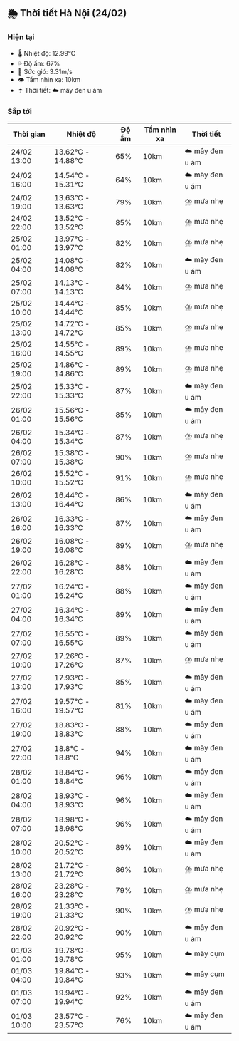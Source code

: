 ## 🌦️ Thời tiết Hà Nội (24/02)

### Hiện tại

- 🌡️ Nhiệt độ: 12.99℃
- 💦 Độ ẩm: 67%
- 💨 Sức gió: 3.31m/s
- 👁️ Tầm nhìn xa: 10km
- ☂️ Thời tiết: ☁️ mây đen u ám

### Sắp tới

| Thời gian | Nhiệt độ | Độ ẩm | Tầm nhìn xa | Thời tiết |
| --- | --- | --- | --- | --- |
| 24/02 13:00 | 13.62℃ - 14.88℃ | 65% | 10km | ☁️ mây đen u ám |
| 24/02 16:00 | 14.54℃ - 15.31℃ | 64% | 10km | ☁️ mây đen u ám |
| 24/02 19:00 | 13.63℃ - 13.63℃ | 79% | 10km | ⛈️ mưa nhẹ |
| 24/02 22:00 | 13.52℃ - 13.52℃ | 85% | 10km | ⛈️ mưa nhẹ |
| 25/02 01:00 | 13.97℃ - 13.97℃ | 82% | 10km | ⛈️ mưa nhẹ |
| 25/02 04:00 | 14.08℃ - 14.08℃ | 82% | 10km | ☁️ mây đen u ám |
| 25/02 07:00 | 14.13℃ - 14.13℃ | 84% | 10km | ⛈️ mưa nhẹ |
| 25/02 10:00 | 14.44℃ - 14.44℃ | 85% | 10km | ⛈️ mưa nhẹ |
| 25/02 13:00 | 14.72℃ - 14.72℃ | 85% | 10km | ⛈️ mưa nhẹ |
| 25/02 16:00 | 14.55℃ - 14.55℃ | 89% | 10km | ⛈️ mưa nhẹ |
| 25/02 19:00 | 14.86℃ - 14.86℃ | 89% | 10km | ⛈️ mưa nhẹ |
| 25/02 22:00 | 15.33℃ - 15.33℃ | 87% | 10km | ☁️ mây đen u ám |
| 26/02 01:00 | 15.56℃ - 15.56℃ | 85% | 10km | ☁️ mây đen u ám |
| 26/02 04:00 | 15.34℃ - 15.34℃ | 87% | 10km | ⛈️ mưa nhẹ |
| 26/02 07:00 | 15.38℃ - 15.38℃ | 90% | 10km | ⛈️ mưa nhẹ |
| 26/02 10:00 | 15.52℃ - 15.52℃ | 91% | 10km | ⛈️ mưa nhẹ |
| 26/02 13:00 | 16.44℃ - 16.44℃ | 86% | 10km | ☁️ mây đen u ám |
| 26/02 16:00 | 16.33℃ - 16.33℃ | 87% | 10km | ☁️ mây đen u ám |
| 26/02 19:00 | 16.08℃ - 16.08℃ | 89% | 10km | ⛈️ mưa nhẹ |
| 26/02 22:00 | 16.28℃ - 16.28℃ | 88% | 10km | ☁️ mây đen u ám |
| 27/02 01:00 | 16.24℃ - 16.24℃ | 88% | 10km | ☁️ mây đen u ám |
| 27/02 04:00 | 16.34℃ - 16.34℃ | 89% | 10km | ☁️ mây đen u ám |
| 27/02 07:00 | 16.55℃ - 16.55℃ | 89% | 10km | ☁️ mây đen u ám |
| 27/02 10:00 | 17.26℃ - 17.26℃ | 87% | 10km | ⛈️ mưa nhẹ |
| 27/02 13:00 | 17.93℃ - 17.93℃ | 85% | 10km | ☁️ mây đen u ám |
| 27/02 16:00 | 19.57℃ - 19.57℃ | 81% | 10km | ☁️ mây đen u ám |
| 27/02 19:00 | 18.83℃ - 18.83℃ | 88% | 10km | ☁️ mây đen u ám |
| 27/02 22:00 | 18.8℃ - 18.8℃ | 94% | 10km | ☁️ mây đen u ám |
| 28/02 01:00 | 18.84℃ - 18.84℃ | 96% | 10km | ☁️ mây đen u ám |
| 28/02 04:00 | 18.93℃ - 18.93℃ | 96% | 10km | ☁️ mây đen u ám |
| 28/02 07:00 | 18.98℃ - 18.98℃ | 96% | 10km | ☁️ mây đen u ám |
| 28/02 10:00 | 20.52℃ - 20.52℃ | 89% | 10km | ☁️ mây đen u ám |
| 28/02 13:00 | 21.72℃ - 21.72℃ | 86% | 10km | ⛈️ mưa nhẹ |
| 28/02 16:00 | 23.28℃ - 23.28℃ | 79% | 10km | ⛈️ mưa nhẹ |
| 28/02 19:00 | 21.33℃ - 21.33℃ | 90% | 10km | ⛈️ mưa nhẹ |
| 28/02 22:00 | 20.92℃ - 20.92℃ | 90% | 10km | ☁️ mây đen u ám |
| 01/03 01:00 | 19.78℃ - 19.78℃ | 95% | 10km | ☁️ mây cụm |
| 01/03 04:00 | 19.84℃ - 19.84℃ | 93% | 10km | ☁️ mây cụm |
| 01/03 07:00 | 19.94℃ - 19.94℃ | 92% | 10km | ☁️ mây đen u ám |
| 01/03 10:00 | 23.57℃ - 23.57℃ | 76% | 10km | ☁️ mây đen u ám |
